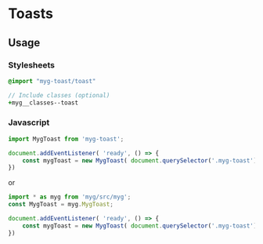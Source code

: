 # Toasts

## Usage

### Stylesheets

```sass
@import "myg-toast/toast"

// Include classes (optional)
+myg__classes--toast
```

### Javascript

```js
import MygToast from 'myg-toast';

document.addEventListener( 'ready', () => {
    const mygToast = new MygToast( document.querySelector('.myg-toast'), {} );
})
```

or

```js
import * as myg from 'myg/src/myg';
const MygToast = myg.MygToast;

document.addEventListener( 'ready', () => {
    const mygToast = new MygToast( document.querySelector('.myg-toast'), {} );
})
```
